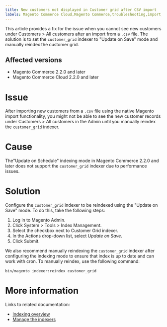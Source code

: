 ```yaml
---
title: New customers not displayed in Customer grid after CSV import
labels: Magento Commerce Cloud,Magento Commerce,troubleshooting,import,customers,2.3.x,2.2.x,2.4.x
---
```


This article provides a fix for the issue when you cannot see new customers under Customers > All customers after an import from a `` .csv `` file. The solution is to set the `` customer_grid `` indexer to "Update on Save" mode and manually reindex the customer grid.

## Affected versions

* Magento Commerce 2.2.0 and later
* Magento Commerce Cloud 2.2.0 and later

# Issue

After importing new customers from a `` .csv `` file using the native Magento import functionality, you might not be able to see the new customer records under Customers > All customers in the Admin until you manually reindex the `` customer_grid `` indexer.

# Cause

The"Update on Schedule" indexing mode in Magento Commerce 2.2.0 and later does not support the `` customer_grid `` indexer due to performance issues.

# Solution

Configure the `` customer_grid `` indexer to be reindexed using the "Update on Save" mode. To do this, take the following steps:

1. Log in to Magento Admin.
1. Click System > Tools > Index Management.
1. Select the checkbox next to Customer Grid indexer.
1. In the Actions  drop-down list, select _Update on Save_.
1. Click Submit.

We also recommend manually reindexing the `` customer_grid `` indexer after configuring the indexing mode to ensure that index is up to date and can work with cron. To manually reindex, use the following command:

<pre><code class='"language-bash'>bin/magento indexer:reindex customer_grid</code> </pre>

# More information

Links to related documentation: 

* [Indexing overview](https://devdocs.magento.com/guides/v2.3/extension-dev-guide/indexing.html)
* [Manage the indexers](https://devdocs.magento.com/guides/v2.3/config-guide/cli/config-cli-subcommands-index.html)

 
